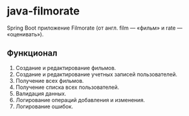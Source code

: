 # java-filmorate
Spring Boot приложение Filmorate (от англ. film — «фильм» и rate — «оценивать»).

##  Функционал
1. Создание и редактирование фильмов.
2. Создание и редактирование учетных записей пользователей.
3. Получение всех фильмов.
4. Получение списка всех пользователей.
5. Валидация данных.
6. Логирование операций добавления и изменения.
7. Логирование ошибок.